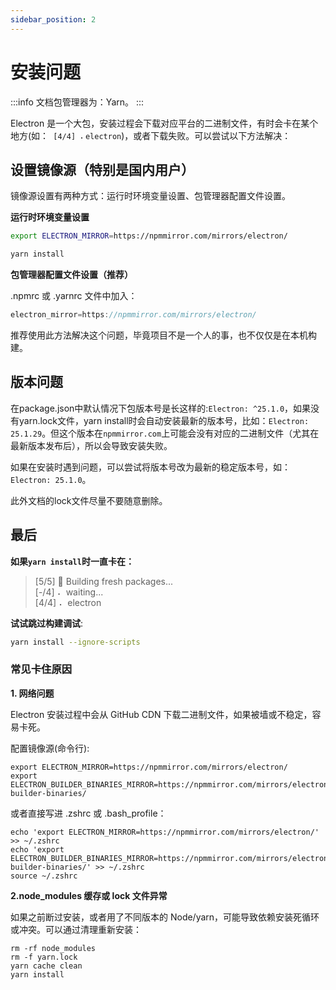 ```yaml
---
sidebar_position: 2
---
```

# 安装问题
:::info
文档包管理器为：Yarn。
:::

Electron 是一个大包，安装过程会下载对应平台的二进制文件，有时会卡在某个地方(如：` [4/4] ⠄electron`)，或者下载失败。可以尝试以下方法解决：  

## 设置镜像源（特别是国内用户）
镜像源设置有两种方式：运行时环境变量设置、包管理器配置文件设置。

**运行时环境变量设置**

```bash
export ELECTRON_MIRROR=https://npmmirror.com/mirrors/electron/
```
```bash
yarn install
```

**包管理器配置文件设置（推荐）**

.npmrc 或 .yarnrc 文件中加入：
```js
electron_mirror=https://npmmirror.com/mirrors/electron/
```
推荐使用此方法解决这个问题，毕竟项目不是一个人的事，也不仅仅是在本机构建。

## 版本问题
在package.json中默认情况下包版本号是长这样的:`Electron: ^25.1.0`，如果没有yarn.lock文件，yarn install时会自动安装最新的版本号，比如：`Electron: 25.1.29`。但这个版本在`npmmirror.com`上可能会没有对应的二进制文件（尤其在最新版本发布后），所以会导致安装失败。

如果在安装时遇到问题，可以尝试将版本号改为最新的稳定版本号，如：`Electron: 25.1.0`。

此外文档的lock文件尽量不要随意删除。

## 最后

**如果`yarn install`时一直卡在：**

> [5/5] 🔨  Building fresh packages...  
> [-/4] ⠄ waiting...   
> [4/4] ⠄ electron  

**试试跳过构建调试**:
```bash
yarn install --ignore-scripts
```

### 常见卡住原因
**1. 网络问题**

Electron 安装过程中会从 GitHub CDN 下载二进制文件，如果被墙或不稳定，容易卡死。

配置镜像源(命令行):
```shell
export ELECTRON_MIRROR=https://npmmirror.com/mirrors/electron/
export ELECTRON_BUILDER_BINARIES_MIRROR=https://npmmirror.com/mirrors/electron-builder-binaries/
```
或者直接写进 .zshrc 或 .bash_profile：
```shell
echo 'export ELECTRON_MIRROR=https://npmmirror.com/mirrors/electron/' >> ~/.zshrc
echo 'export ELECTRON_BUILDER_BINARIES_MIRROR=https://npmmirror.com/mirrors/electron-builder-binaries/' >> ~/.zshrc
source ~/.zshrc
```


**2.node_modules 缓存或 lock 文件异常**

如果之前断过安装，或者用了不同版本的 Node/yarn，可能导致依赖安装死循环或冲突。可以通过清理重新安装：
```shell
rm -rf node_modules
rm -f yarn.lock
yarn cache clean
yarn install
```
